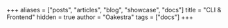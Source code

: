 +++
aliases = ["posts", "articles", "blog", "showcase", "docs"]
title = "CLI & Frontend"
hidden = true
author = "Oakestra"
tags = ["docs"]
+++
